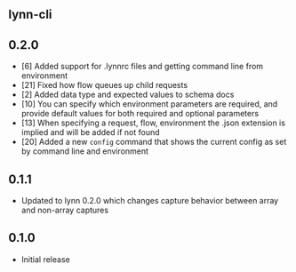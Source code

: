## lynn-cli

## 0.2.0

- [6] Added support for .lynnrc files and getting command line from environment
- [21] Fixed how flow queues up child requests
- [2] Added data type and expected values to schema docs
- [10] You can specify which environment parameters are required, and provide default values for both required and optional parameters
- [13] When specifying a request, flow, environment the .json extension is implied and will be added if not found
- [20] Added a new `config` command that shows the current config as set by command line and environment

## 0.1.1

- Updated to lynn 0.2.0 which changes capture behavior between array and non-array captures

## 0.1.0

- Initial release
